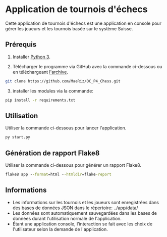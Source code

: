 # Application de tournois d'échecs

Cette application de tournois d'échecs est une application en console pour gérer les joueurs et les tournois basée sur le système Suisse.

## Prérequis

1. Installer [Python 3](https://www.python.org/downloads/).

2. Télécharger le programme via GitHub avec la commande ci-dessous ou en téléchargeant [l'archive](https://github.com/MaeRiz/OC_P4_Chess/archive/refs/heads/master.zip).
```bash
git clone https://github.com/MaeRiz/OC_P4_Chess.git
```

3. installer les modules via la commande:
```cmd
pip install -r requirements.txt
```

## Utilisation

Utiliser la commande ci-dessous pour lancer l'application.

```cmd
py start.py
```
## Génération de rapport Flake8
Utiliser la commande ci-dessous pour générer un rapport Flake8.
```cmd
flake8 app --format=html --htmldir=flake-report
```

## Informations

- Les informations sur les tournois et les joueurs sont enregistrées dans des bases de données JSON dans le répertoire: ../app/data/
- Les données sont automatiquement sauvegardées dans les bases de données durant l'utilisation normale de l'application.
- Étant une application console, l’interaction se fait avec les choix de l'utilisateur selon la demande de l'application. 

